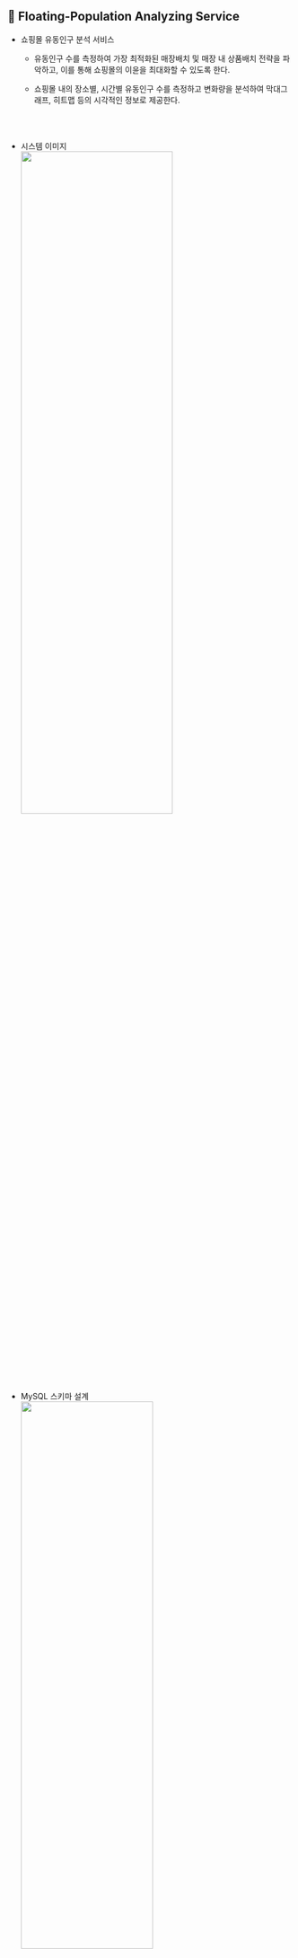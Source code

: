 ## :department_store: Floating-Population Analyzing Service
* 쇼핑몰 유동인구 분석 서비스
  * 유동인구 수를 측정하여 가장 최적화된 매장배치 및 매장 내 상품배치 전략을 파악하고, 이를 통해 쇼핑몰의 이윤을 최대화할 수 있도록 한다.

  * 쇼핑몰 내의 장소별, 시간별 유동인구 수를 측정하고 변화량을 분석하여 막대그래프, 히트맵 등의 시각적인 정보로 제공한다.

<br/><br/>

* 시스템 이미지   
<img src="https://user-images.githubusercontent.com/61045469/114060991-e0f98300-98d0-11eb-80d7-cf34c32a439a.png" width="75%" height="55%"></img><br/>

<br/><br/>

* MySQL 스키마 설계   
<img src="https://user-images.githubusercontent.com/61045469/140313353-0fc0c2fb-90c1-4449-b5ff-f571f3b89a21.png" width="70%" height="50%"></img><br/>
